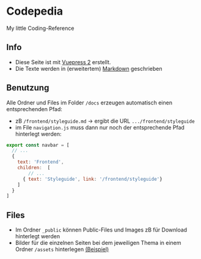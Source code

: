 # Codepedia

My little Coding-Reference

## Info

- Diese Seite ist mit [Vuepress 2](https://v2.vuepress.vuejs.org/) erstellt.
- Die Texte werden in (erweitertem) [Markdown](./general/markdown.html) geschrieben

## Benutzung

Alle Ordner und Files im Folder `/docs` erzeugen automatisch einen entsprechenden Pfad:

- zB `/frontend/styleguide.md` -> ergibt die URL `.../frontend/styleguide`
- im File ``navigation.js`` muss dann nur noch der entsprechende Pfad hinterlegt werden:

```js
export const navbar = [ 
  // ...
  {
    text: 'Frontend',
    children:  [
        // ...
      { text: 'Styleguide', link: '/frontend/styleguide'}
    ]
  }   
]
```

## Files

- Im Ordner `_public` können Public-Files und Images zB für Download hinterlegt werden
- Bilder für die einzelnen Seiten bei dem jeweiligen Thema in einem Ordner `/assets` hinterlegen
  [(Beispiel)](./general/markdown.html#bilder-einbinden)
